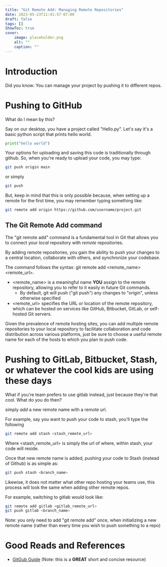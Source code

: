```yaml
---
title: "Git Remote Add: Managing Remote Repositories"
date: 2023-05-23T11:41:57-07:00
draft: false
tags: []
ShowToc: true
cover:
    image: placeholder.png
    alt: ""
    caption: ""
---
```


# Introduction

Did you know: You can manage your project by pushing it to different repos.

# Pushing to GitHub

What do I mean by this?

Say on our desktop, you have a project called "Hello.py". Let's say it's a basic python script that prints hello world.

```python
print("hello world")
```

Your options for uploading and saving this code is traditionally through github. So, when you're ready to upload your code, you may type:

```sh
git push origin main
```

or simply 

```sh
git push
```

But, keep in mind that this is only possible because, when setting up a remote for the first time, you may remember typing something like:
```sh
git remote add origin https://github.com/username/project.git
```

## The Git Remote Add command

The "git remote add" command is a fundamental tool in Git that allows you to connect your *local* repository with *remote* repositories.

By adding remote repositories, you gain the ability to push your changes to a central location, collaborate with others, and synchronize your codebase.

The command follows the syntax: git remote add <remote_name> <remote_url>.
- <remote_name> is a meaningful name **YOU** assign to the remote repository, allowing you to refer to it easily in future Git commands.
    - By default, git will push ("git push") any changes to "origin", unless otherwise specified
- <remote_url> specifies the URL or location of the remote repository, which can be hosted on services like GitHub, Bitbucket, GitLab, or self-hosted Git servers.

Given the prevalence of remote hosting sites, you can add multiple remote repositories to your local repository to facilitate collaboration and code distribution across various platforms, just be sure to choose a useful remote name for each of the hosts to which you plan to push code.

# Pushing to GitLab, Bitbucket, Stash, or whatever the cool kids are using these days

What if you're team prefers to use gitlab instead, just because they're that cool. What do you do then?

simply *add* a new remote name with a remote url.

For example, say you want to push your code to stash, you'll type the following

```sh
git remote add stash <stash_remote_url>
```

Where <stash_remote_url> is simply the url of where, within stash, your code will reside.

Once that new remote name is added, pushing your code to Stash (instead of Github) is as simple as:

```sh
git push stash <branch_name>
```

Likewise, it does not matter what other repo hosting your teams use, this process will look the same when adding other remote repos.

For example, switching to gitlab would look like:

```sh
git remote add gitlab <gitlab_remote_url>
git push gitlab <branch_name>
```

Note: you only need to add "git remote add" once, when initializing a new remote name (rather than every time you wish to push something to a repo)

# Good Reads and References
- [GitGub Guide](https://docs.github.com/en/get-started/getting-started-with-git/managing-remote-repositories) (Note: this is a **GREAT** short and concise resource)